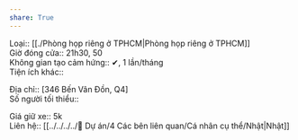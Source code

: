 ```yaml
---  
share: True  
---  
```

Loại:: [[./Phòng họp riêng ở TPHCM|Phòng họp riêng ở TPHCM]]  
Giờ đóng cửa:: 21h30, 50  
Không gian tạo cảm hứng:: ✔, 1 lần/tháng  
Tiện ích khác::   
  
Địa chỉ:: [346 Bến Vân Đồn, Q4]  
Số người tối thiểu::   
   
Giá giữ xe:: 5k  
Liên hệ:: [[../../../../📐 Dự án/4 Các bên liên quan/Cá nhân cụ thể/Nhật|Nhật]]  
